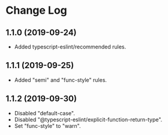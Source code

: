 # Change Log

## 1.1.0 (2019-09-24)

* Added typescript-eslint/recommended rules.

## 1.1.1 (2019-09-25)

* Added "semi" and "func-style" rules.

## 1.1.2 (2019-09-30)

* Disabled "default-case".
* Disabled "@typescript-eslint/explicit-function-return-type".
* Set "func-style" to "warn".

